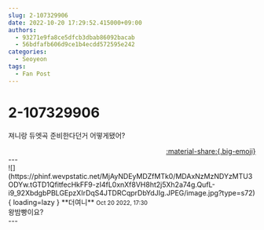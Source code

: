 ```yaml
---
slug: 2-107329906
date: 2022-10-20 17:29:52.415000+09:00
authors:
  - 93271e9fa8ce5dfcb3dbab86092bacab
  - 56bdfafb606d9ce1b4ecdd572595e242
categories:
  - Seoyeon
tags:
  - Fan Post
---
```


# 2-107329906

<div class="post-container" markdown="1">
<div class="content-container md-sidebar__scrollwrap" markdown="1">

져니랑 듀엣곡 준비한다던거 어떻게됐어?

</div>
</div>

<div style="text-align: right;" markdown="1">
<a href="https://weverse.io/fromis9/fanpost/2-107329906" style="text-align: right;">:material-share:{.big-emoji}</a>
</div>
---

<div class="comments-container md-sidebar__scrollwrap" markdown="1">
<div class="comment" markdown="1">
<div class='id-container' markdown="1">
![](https://phinf.wevpstatic.net/MjAyNDEyMDZfMTk0/MDAxNzMzNDYzMTU3ODYw.tGTD1QfitfecHkFF9-zI4fL0xnXf8VH8ht2j5Xh2a74g.QufL-i9_92XbdgbPBLGEpzXIrDqS4JTDRCqprDbYdJIg.JPEG/image.jpg?type=s72){ loading=lazy }
**<span class="artist">더여니</span>** <small>Oct 20 2022, 17:30</small><br>
</div>
<div class='comment-body' markdown="1">
왕밤빵이요?
</div>
</div>
</div>
---

